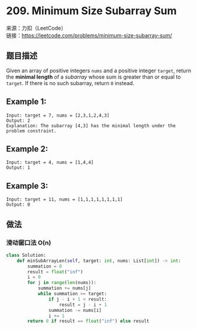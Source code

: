 # 209. Minimum Size Subarray Sum
来源：力扣（LeetCode）<br>
链接：https://leetcode.com/problems/minimum-size-subarray-sum/

## 题目描述
Given an array of positive integers `nums` and a positive integer `target`, return the **minimal length** of a *subarray* whose sum is greater than or equal to `target`. If there is no such subarray, return `0` instead.

## Example 1:

    Input: target = 7, nums = [2,3,1,2,4,3]
    Output: 2
    Explanation: The subarray [4,3] has the minimal length under the problem constraint.

## Example 2:

    Input: target = 4, nums = [1,4,4]
    Output: 1

## Example 3:

    Input: target = 11, nums = [1,1,1,1,1,1,1,1]
    Output: 0

## 做法
### 滑动窗口法 O(n)
```python
class Solution:
    def minSubArrayLen(self, target: int, nums: List[int]) -> int:
        summation = 0
        result = float("inf")
        i = 0
        for j in range(len(nums)):
            summation += nums[j]
            while summation >= target:
                if j - i + 1 < result:
                    result = j - i + 1
                summation -= nums[i]
                i += 1
        return 0 if result == float("inf") else result
```

